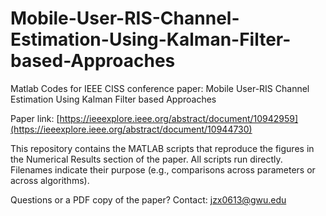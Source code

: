 # Mobile-User-RIS-Channel-Estimation-Using-Kalman-Filter-based-Approaches
Matlab Codes for IEEE CISS conference paper: Mobile User-RIS Channel Estimation Using Kalman Filter based Approaches


Paper link: [https://ieeexplore.ieee.org/abstract/document/10942959](https://ieeexplore.ieee.org/abstract/document/10944730)

This repository contains the MATLAB scripts that reproduce the figures in the Numerical Results section of the paper. All scripts run directly. Filenames indicate their purpose (e.g., comparisons across parameters or across algorithms).

Questions or a PDF copy of the paper? Contact: jzx0613@gwu.edu
